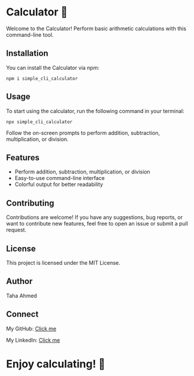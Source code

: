 # Calculator 🧮

Welcome to the Calculator! Perform basic arithmetic calculations with this command-line tool.

## Installation

You can install the Calculator via npm:

    npm i simple_cli_calculator

## Usage
To start using the calculator, run the following command in your terminal:

    npx simple_cli_calculator

Follow the on-screen prompts to perform addition, subtraction, multiplication, or division.

## Features
- Perform addition, subtraction, multiplication, or division
- Easy-to-use command-line interface
- Colorful output for better readability

## Contributing
Contributions are welcome! If you have any suggestions, bug reports, or want to contribute new features, feel free to open an issue or submit a pull request.

## License
This project is licensed under the MIT License.

## Author
Taha Ahmed

## Connect
My GitHub: [Click me](https://github.com/Sid-Taha)

My LinkedIn: [Click me](https://www.linkedin.com/in/taha-ahmed-siddiqui-245324175/)

# Enjoy calculating! 🚀
